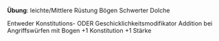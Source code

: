 
**Übung**:
leichte/Mittlere Rüstung
Bögen
Schwerter
Dolche

Entweder Konstitutions- ODER Geschicklichkeitsmodifikator Addition bei Angriffswürfen mit Bogen
+1 Konstitution
+1 Stärke
